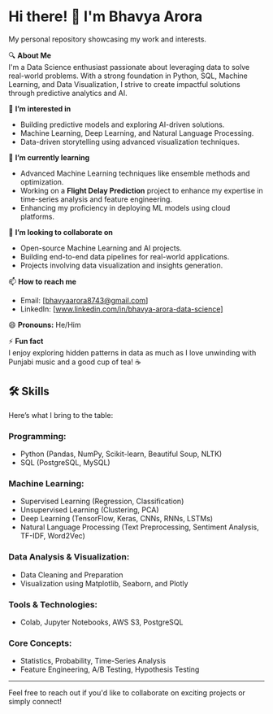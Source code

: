 # Hi there! 👋 I'm Bhavya Arora
My personal repository showcasing my work and interests.


🔍 **About Me**  
I'm a Data Science enthusiast passionate about leveraging data to solve real-world problems. With a strong foundation in Python, SQL, Machine Learning, and Data Visualization, I strive to create impactful solutions through predictive analytics and AI.

👀 **I’m interested in**  
- Building predictive models and exploring AI-driven solutions.  
- Machine Learning, Deep Learning, and Natural Language Processing.  
- Data-driven storytelling using advanced visualization techniques.  

🌱 **I’m currently learning**  
- Advanced Machine Learning techniques like ensemble methods and optimization.  
- Working on a **Flight Delay Prediction** project to enhance my expertise in time-series analysis and feature engineering.  
- Enhancing my proficiency in deploying ML models using cloud platforms.  

💞️ **I’m looking to collaborate on**  
- Open-source Machine Learning and AI projects.  
- Building end-to-end data pipelines for real-world applications.  
- Projects involving data visualization and insights generation.  

📫 **How to reach me**  
- Email: [bhavyaarora8743@gmail.com]  
- LinkedIn: [www.linkedin.com/in/bhavya-arora-data-science]  
 

😄 **Pronouns:** He/Him  

⚡ **Fun fact**  
I enjoy exploring hidden patterns in data as much as I love unwinding with Punjabi music and a good cup of tea! ☕

## 🛠 Skills  
Here’s what I bring to the table:  

### **Programming:**  
- Python (Pandas, NumPy, Scikit-learn, Beautiful Soup, NLTK)  
- SQL (PostgreSQL, MySQL)  

### **Machine Learning:**  
- Supervised Learning (Regression, Classification)  
- Unsupervised Learning (Clustering, PCA)  
- Deep Learning (TensorFlow, Keras, CNNs, RNNs, LSTMs)  
- Natural Language Processing (Text Preprocessing, Sentiment Analysis, TF-IDF, Word2Vec)  

### **Data Analysis & Visualization:**  
- Data Cleaning and Preparation  
- Visualization using Matplotlib, Seaborn, and Plotly  

### **Tools & Technologies:**  
- Colab, Jupyter Notebooks, AWS S3, PostgreSQL  

### **Core Concepts:**  
- Statistics, Probability, Time-Series Analysis  
- Feature Engineering, A/B Testing, Hypothesis Testing  

---

Feel free to reach out if you'd like to collaborate on exciting projects or simply connect!  


